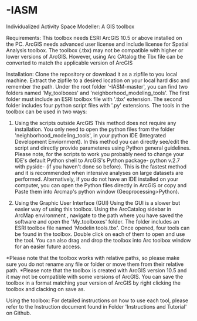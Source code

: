 # -IASM
Individualized Activity Space Modeller: A GIS toolbox

Requirements:
This toolbox needs ESRI ArcGIS 10.5  or above installed on the PC. ArcGIS needs advanced user license and include license for Spatial Analysis toolbox.
The toolbox (.tbx) may not be compatible with higher or lower versions of ArcGIS. However, using Arc CAtalog the Tbx file can be converted to match the applicable version of ArcGIS

Installation:
Clone the repository or download it as a zipfile to you local machine. Extract the zipfile to a desired location on your local hard disc and remember the path. Under the root  folder '-IASM-master', you can find two folders named 'My_toolboxes' and 'neighborhood_modeling_tools'. The first folder must include an ESRI toolbox file with '.tbx' extension. The second folder includes four python script files with '.py' extensions. The tools in the toolbox can be used in two ways:

  1. Using the scripts outside ArcGIS
  This method does not require any installation. You only need to open the python files from the folder 'neighborhood_modeling_tools', in your python IDE (Integrated Development Enviornment). In this method you can directly see/edit the script and directly provide parameteres using Python general guidelines. Please note, for the scripts to work you probably need to change your IDE's default Python shell to ArcGIS's Python package- python v.2.7 with pyside- (if you haven't done so before). This is the fastest method and it is recommended when intensive analyses on large datasets are performed.
Alternatively, if you do not have an IDE installed on your computer, you can open the Python files directly in ArcGIS or copy and Paste them into Arcmap's python window (Geoprocessing>Python).

  2. Using the Graphic User Interface (GUI)
  Using the GUI is a slower but easier way of using this toolbox. Using the ArcCatalog sidebar in ArcMap environment , navigate to the path where you have saved the software and open the 'My_toolboxes' folder. The folder includes an ESRI toolbox file named 'Modelin tools.tbx'. Once opened, four tools can be found in the toolbox. Double click on each of them to open and use the tool. You can also drag and drop the toolbox into Arc toolbox window for an easier future access. 
 
*Please note that the toolbox works with relative paths, so please make sure you do not rename any file or folder or move them from their relative path. 
*Please note that the toolbox is created with ArcGIS version 10.5 and it may not be compatible with some versions of ArcGIS. You can save the toolbox in a format matching your version of ArcGIS by right clicking the toolbox and clacking on save as.

Using the toolbox:
For detailed instructions on how to use each tool, please refer to the Instruction document found in Folder 'Instructions and Tutorial' on Github.
